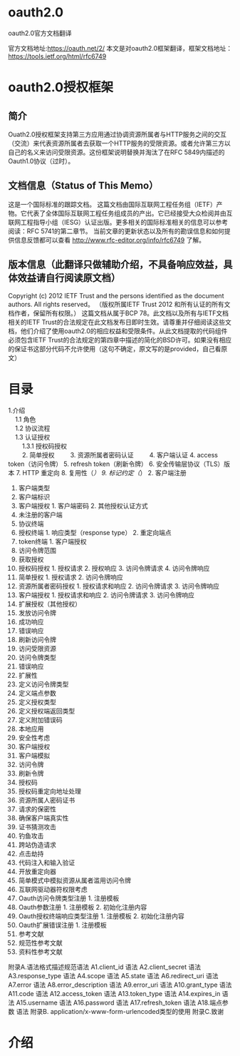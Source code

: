 # oauth2.0
oauth2.0官方文档翻译

官方文档地址:https://oauth.net/2/
本文是对oauth2.0框架翻译，框架文档地址：https://tools.ietf.org/html/rfc6749


# oauth2.0授权框架
## 简介
Ouath2.0授权框架支持第三方应用通过协调资源所属者与HTTP服务之间的交互（交流）来代表资源所属者去获取一个HTTP服务的受限资源。或者允许第三方以自己的名义来访问受限资源。这份框架说明替换并淘汰了在RFC 5849内描述的Oauth1.0协议（过时）。

## 文档信息（Status of This Memo）
这是一个国际标准的跟踪文档。
这篇文档由国际互联网工程任务组（IETF）产物。它代表了全体国际互联网工程任务组成员的产出。它已经接受大众检阅并由互联网工程指导小组（IESG）认证出版。更多相关的国际标准相关的信息可以参考阅读：RFC 5741的第二章节。
当前文章的更新状态以及所有的勘误信息和如何提供信息反馈都可以查看 http://www.rfc-editor.org/info/rfc6749 了解。

## 版本信息（此翻译只做辅助介绍，不具备响应效益，具体效益请自行阅读原文档）
Copyright (c) 2012 IETF Trust and the persons identified as the document authors.  All rights reserved。
（版权所属IETF Trust 2012 和所有认证的所有文档作者，保留所有权限。）
这篇文档从属于BCP 78。此文档以及所有与IETF文档相关的IETF Trust的合法规定在此文档发布日即时生效。请尊重并仔细阅读这些文档，他们介绍了使用oauth2.0的相应权益和受限条件。从此文档提取的代码组件必须包含IETF Trust的合法规定的第四章中描述的简化的BSD许可。如果没有相应的保证书这部分代码不允许使用（这句不确定，原文写的是provided，自己看原文）

# 目录
1.介绍  
&#160;&#160;&#160;&#160;1.1 角色  
&#160;&#160;&#160;&#160;1.2 协议流程  
&#160;&#160;&#160;&#160;1.3 认证授权  
&#160;&#160;&#160;&#160;&#160;&#160;&#160;&#160;1.3.1 授权码授权  
&#160;&#160;&#160;&#160;&#160;&#160;&#160;&#160;2. 简单授权
&#160;&#160;&#160;&#160;&#160;&#160;&#160;&#160;3. 资源所属者密码认证
&#160;&#160;&#160;&#160;&#160;&#160;&#160;&#160;4. 客户端认证
  	4. access token（访问令牌）
  	5. refresh token（刷新令牌）
  	6. 安全传输层协议（TLS）版本
  	7. HTTP 重定向
  	8. 复用性（*）
  	9. 标记约定（*）
2. 客户端注册
  1. 客户端类型
  2. 客户端标识
  3. 客户端授权
    1. 客户端密码
	2. 其他授权认证方式
  4. 未注册的客户端
3. 协议终端
  1. 授权终端
	1. 响应类型（response type）
    2. 重定向端点
  2. token终端
	1. 客户端授权
  3. 访问令牌范围
4. 获取授权
  1. 授权码授权
    1. 授权请求
    2. 授权响应
    3. 访问令牌请求
    4. 访问令牌响应
  2. 简单授权
    1. 授权请求
    2. 访问令牌响应
  3. 资源所属者密码授权
    1. 授权请求和响应
    2. 访问令牌请求
    3. 访问令牌响应
  4. 客户端授权
    1. 授权请求和响应
    2. 访问令牌请求
    3. 访问令牌响应
  5. 扩展授权（其他授权）
5. 发放访问令牌
  1. 成功响应
  2. 错误响应
6. 刷新访问令牌
7. 访问受限资源
  1. 访问令牌类型
  2. 错误响应
8. 扩展性
  1. 定义访问令牌类型
  2. 定义端点参数
  3. 定义授权类型
  4. 定义授权端返回类型
  5. 定义附加错误码
9. 本地应用
10. 安全性考虑
  1. 客户端授权
  2. 客户端模拟
  3. 访问令牌
  4. 刷新令牌
  5. 授权码
  6. 授权码重定向地址处理
  7. 资源所属人密码证书
  8. 请求的保密性
  9. 确保客户端真实性
  10. 证书猜测攻击
  11. 钓鱼攻击
  12. 跨站伪造请求
  13. 点击劫持
  14. 代码注入和输入验证
  15. 开放重定向器
  16. 简单模式中模拟资源从属者滥用访问令牌
11. 互联网驱动器符权限考虑
  1. Oauth访问令牌类型注册
    1. 注册模板
  2. Oauth参数注册
    1. 注册模板
    2. 初始化注册内容
  3. Oauth授权终端响应类型注册
    1. 注册模板
    2. 初始化注册内容
  4. Oauth扩展错误注册
    1. 注册模板
12. 参考文献
  1. 规范性参考文献
  2. 资料性参考文献
  
附录A.语法格式描述规范语法
  A1.client_id 语法
  A2.client_secret 语法
  A3.response_type 语法
  A4.scope 语法
  A5.state 语法
  A6.redirect_uri 语法
  A7.error 语法
  A8.error_description 语法
  A9.error_uri 语法
  A10.grant_type 语法
  A11.code 语法
  A12.access_token 语法
  A13.token_type 语法
  A14.expires_in 语法
  A15.username 语法
  A16.password 语法
  A17.refresh_token 语法
  A18.端点参数 语法
 附录B. application/x-www-form-urlencoded类型的使用
 附录C.致谢
 
 # 介绍
 
